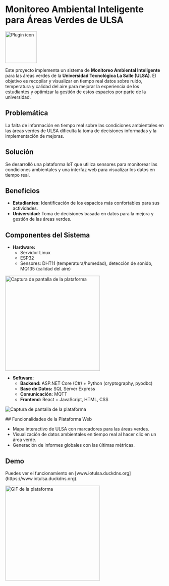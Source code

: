 # Monitoreo Ambiental Inteligente para Áreas Verdes de ULSA

<img src="https://github.com/user-attachments/assets/5de5b9be-5f25-4d71-9de2-ea5b7750608d" alt="Plugin icon" width="100">

Este proyecto implementa un sistema de **Monitoreo Ambiental Inteligente** para las áreas verdes de la **Universidad Tecnológica La Salle (ULSA)**. El objetivo es recopilar y visualizar en tiempo real datos sobre ruido, temperatura y calidad del aire para mejorar la experiencia de los estudiantes y optimizar la gestión de estos espacios por parte de la universidad.

## Problemática

La falta de información en tiempo real sobre las condiciones ambientales en las áreas verdes de ULSA dificulta la toma de decisiones informadas y la implementación de mejoras.

## Solución

Se desarrolló una plataforma IoT que utiliza sensores para monitorear las condiciones ambientales y una interfaz web para visualizar los datos en tiempo real.

## Beneficios

* **Estudiantes:** Identificación de los espacios más confortables para sus actividades.
* **Universidad:** Toma de decisiones basada en datos para la mejora y gestión de las áreas verdes.

## Componentes del Sistema

* **Hardware:**
    * Servidor Linux
    * ESP32
    * Sensores: DHT11 (temperatura/humedad), detección de sonido, MQ135 (calidad del aire)
<img src="https://github.com/user-attachments/assets/c4032859-e02b-4924-af34-244f6c5d5a51" alt="Captura de pantalla de la plataforma" width="300">

* **Software:**
    * **Backend:** ASP.NET Core (C#) + Python (cryptography, pyodbc)
    * **Base de Datos:** SQL Server Express
    * **Comunicación:** MQTT
    * **Frontend:** React + JavaScript, HTML, CSS

<p>
  <img src="https://github.com/user-attachments/assets/f25efcc9-d223-464c-b473-1c6d4540005f" alt="Captura de pantalla de la plataforma" >
</p>
## Funcionalidades de la Plataforma Web

* Mapa interactivo de ULSA con marcadores para las áreas verdes.
* Visualización de datos ambientales en tiempo real al hacer clic en un área verde.
* Generación de informes globales con las últimas métricas.

<h2>Demo</h2>

<p>
  Puedes ver el funcionamiento en [www.iotulsa.duckdns.org](https://www.iotulsa.duckdns.org).
</p>
<img src="https://github.com/DavidSantana872/iotSystemULSA/blob/frontend/src/resources/gif/Recording%202025-05-08%20at%2010.27.59.gif" alt="GIF de la plataforma" width="300">
